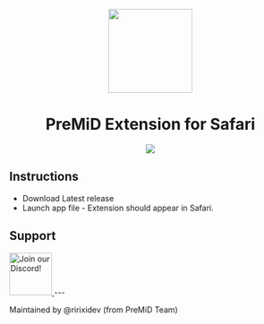 <div align="center">

<img src="https://github.com/PreMiD/PreMiD/raw/stable/.github/Logo.png" width="150px" draggable="false"><br>

# PreMiD Extension for Safari

<img src="https://cln.sh/oBE2DTVdXDJIhOF7qQ9u/download" draggable="false"><br>

<div align="left">

## Instructions

- Download Latest release
- Launch app file - Extension should appear in Safari.

## Support

<a target="_blank" href="https://discord.premid.app/" title="Join our Discord!">
  <img src="https://discordapp.com/api/guilds/493130730549805057/widget.png?style=banner2" height="76px" draggable="false" alt="Join our Discord!">
</a>
---

Maintained by @ririxidev (from PreMiD Team)
